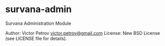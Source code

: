 survana-admin
===========

Survana Administration Module

Author: Victor Petrov <victor.petrov@gmail.com>
License: New BSD License (see LICENSE file for details).
